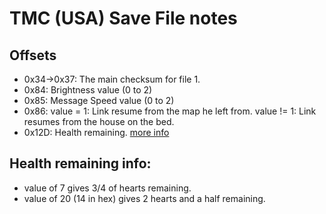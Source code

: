 # TMC (USA) Save File notes

## Offsets

* 0x34->0x37: The main checksum for file 1.
* 0x84: Brightness value (0 to 2)
* 0x85: Message Speed value (0 to 2)
* 0x86: value = 1: Link resume from the map he left from. value != 1: Link resumes from the house on the bed.
* 0x12D: Health remaining. [more info](#health-remaining-info)












## Health remaining info:
* value of 7 gives 3/4 of hearts remaining.
* value of 20 (14 in hex) gives 2 hearts and a half remaining.
